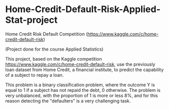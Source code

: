 # Home-Credit-Default-Risk-Applied-Stat-project
Home Credit Risk Default Competition (https://www.kaggle.com/c/home-credit-default-risk)

(Project done for the course Applied Statistics)

This project, based on the Kaggle competition https://www.kaggle.com/c/home-credit-default-risk, use the previously loan dataset
from Home Credit, a financial institute, to predict the capability of a subject to repay a loan.

This problem is a binary classification problem, where the outcome Y is equal to 1 if a subject has not repaid the debt, 0 otherwise.
The problem is very unbalanced, with the proportion of 1 is more or less 8%, and for this reason detecting the "defaulters" 
is a very challenging task.
